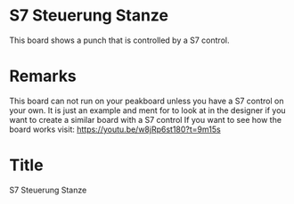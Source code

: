 # S7 Steuerung Stanze
This board shows a punch that is controlled by a S7 control.

# Remarks 
This board can not run on your peakboard unless you have a S7 control on your own. It is just an example and ment for to look at in the designer if you want to create a similar board with a S7 control
If you want to see how the board works visit: https://youtu.be/w8jRp6st180?t=9m15s

# Title 
S7 Steuerung Stanze